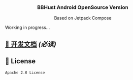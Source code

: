 <h3 align="center">BBHust Android OpenSource Version</h3>
<p align="center">Based on Jetpack Compose</p>
Working in progress...

## [📐 开发文档](docs) *(必读)*

## 📝 License

```
Apache 2.0 License
```